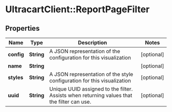 # UltracartClient::ReportPageFilter

## Properties
Name | Type | Description | Notes
------------ | ------------- | ------------- | -------------
**config** | **String** | A JSON representation of the configuration for this visualization | [optional] 
**name** | **String** |  | [optional] 
**styles** | **String** | A JSON representation of the style configuration for this visualization | [optional] 
**uuid** | **String** | Unique UUID assigned to the filter.  Assists when returning values that the filter can use. | [optional] 



